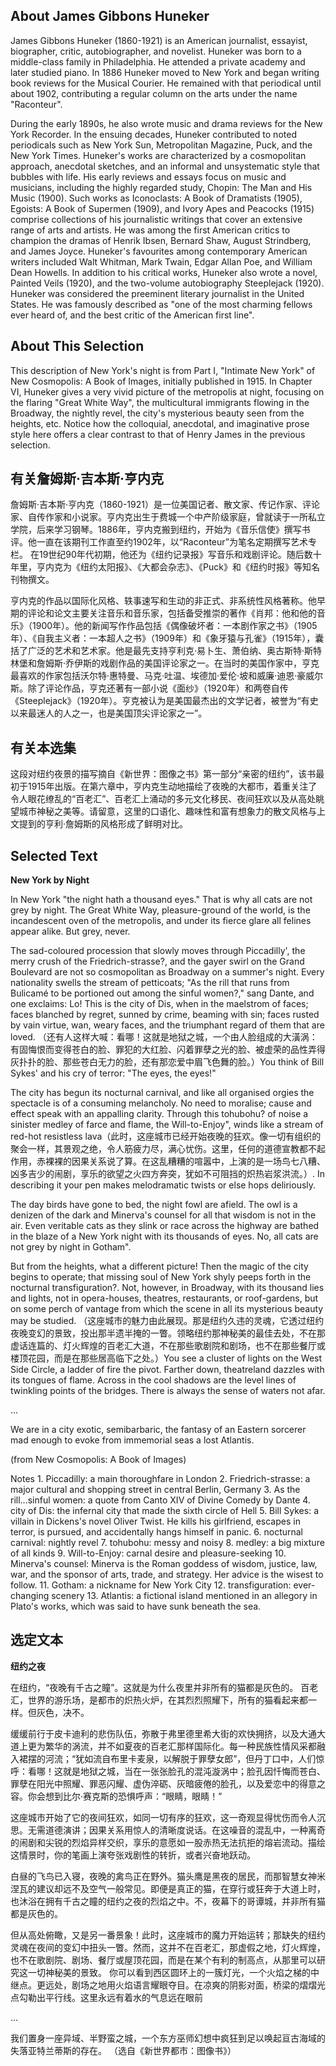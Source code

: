 ## About James Gibbons Huneker

James Gibbons Huneker (1860-1921) is an American journalist, essayist, biographer, critic, autobiographer, and novelist. Huneker was born to a middle-class family in Philadelphia. He attended a private academy and later studied piano. In 1886 Huneker moved to New York and began writing book reviews for the Musical Courier. He remained with that periodical until about 1902, contributing a regular column on the arts under the name "Raconteur". 

During the early 1890s, he also wrote music and drama reviews for the New York Recorder. In the ensuing decades, Huneker contributed to noted periodicals such as New York Sun, Metropolitan Magazine, Puck, and the New York Times. Huneker's works are characterized by a cosmopolitan approach, anecdotal sketches, and an informal and unsystematic style that bubbles with life. His early reviews and essays focus on music and musicians, including the highly regarded study, Chopin: The Man and His Music (1900). Such works as Iconoclasts: A Book of Dramatists (1905), Egoists: A Book of Supermen (1909), and Ivory Apes and Peacocks (1915) comprise collections of his journalistic writings that cover an extensive range of arts and artists. He was among the first American critics to champion the dramas of Henrik Ibsen, Bernard Shaw, August Strindberg, and James Joyce. Huneker's favourites among contemporary American writers included Walt Whitman, Mark Twain, Edgar Allan Poe, and William Dean Howells. In addition to his critical works, Huneker also wrote a novel, Painted Veils (1920), and the two-volume autobiography Steeplejack (1920). Huneker was considered the preeminent literary journalist in the United States. He was famously described as
"one of the most charming fellows ever heard of, and the best critic of the American first line".


## About This Selection
This description of New York's night is from Part I, "Intimate New York" of New Cosmopolis: A Book of Images, initially published in 1915. In Chapter VI, Huneker gives a very vivid picture of the metropolis at night, focusing on the flaring "Great White Way", the multicultural immigrants flowing in the Broadway, the nightly revel, the city's mysterious beauty seen from the heights, etc. Notice how the colloquial, anecdotal, and imaginative prose style here offers a clear contrast to that of Henry James in the previous selection.

## 有关詹姆斯·吉本斯·亨内克 

詹姆斯·吉本斯·亨内克（1860-1921）是一位美国记者、散文家、传记作家、评论家、自传作家和小说家。亨内克出生于费城一个中产阶级家庭，曾就读于一所私立学院，后来学习钢琴。1886年，亨内克搬到纽约，开始为《音乐信使》撰写书评。他一直在该期刊工作直至约1902年，以“Raconteur”为笔名定期撰写艺术专栏。 在19世纪90年代初期，他还为《纽约记录报》写音乐和戏剧评论。随后数十年里，亨内克为《纽约太阳报》、《大都会杂志》、《Puck》和《纽约时报》等知名刊物撰文。

亨内克的作品以国际化风格、轶事速写和生动的非正式、非系统性风格著称。他早期的评论和论文主要关注音乐和音乐家，包括备受推崇的著作《肖邦：他和他的音乐》（1900年）。他的新闻写作作品包括《偶像破坏者：一本剧作家之书》（1905年）、《自我主义者：一本超人之书》（1909年）和《象牙猿与孔雀》（1915年），囊括了广泛的艺术和艺术家。他是最先支持亨利克·易卜生、萧伯纳、奥古斯特·斯特林堡和詹姆斯·乔伊斯的戏剧作品的美国评论家之一。在当时的美国作家中，亨克最喜欢的作家包括沃尔特·惠特曼、马克·吐温、埃德加·爱伦·坡和威廉·迪恩·豪威尔斯。除了评论作品，亨克还著有一部小说《面纱》（1920年）和两卷自传《Steeplejack》（1920年）。亨克被认为是美国最杰出的文学记者，被誉为“有史以来最迷人的人之一，也是美国顶尖评论家之一”。 

## 有关本选集

这段对纽约夜景的描写摘自《新世界：图像之书》第一部分“亲密的纽约”，该书最初于1915年出版。在第六章中，亨内克生动地描绘了夜晚的大都市，着重关注了令人眼花缭乱的“百老汇”、百老汇上涌动的多元文化移民、夜间狂欢以及从高处眺望城市神秘之美等。请留意，这里的口语化、趣味性和富有想象力的散文风格与上文提到的亨利·詹姆斯的风格形成了鲜明对比。

## Selected Text

**New York by Night**

In New York "the night hath a thousand eyes." That is why all cats are not grey by night.
The Great White Way, pleasure-ground of the world, is the incandescent oven of the metropolis, and under its fierce glare all felines appear alike. But grey, never.

The sad-coloured procession that slowly moves through Piccadilly', the merry crush of the Friedrich-strasse?, and the gayer swirl on the Grand Boulevard are not so cosmopolitan as Broadway on a summer's night. Every nationality swells the stream of petticoats; "As the rill that runs from Bulicamé to be portioned out among the sinful women?," sang Dante, and one exclaims: Lo! This is the city of Dis, when in the maelstrom of faces; faces blanched by regret, sunned by crime, beaming with sin; faces rusted by vain virtue, wan, weary faces, and the triumphant regard of them that are loved. （还有人这样大喊：看哪！这就是地狱之城，一个由人脸组成的大潢涡：有固悔恨而变得苍白的脸、罪犯的大红脸、闪着罪孽之光的脸、被虚荣的品性弄得灰扑扑的脸、那些苍白无力的脸，还有那恋爱中眉飞色舞的脸。）You think of Bill Sykes' and his cry of terror: "The eyes, the eyes!"

The city has begun its nocturnal carnival, and like all organised orgies the spectacle is of a consuming melancholy. No need to moralise; cause and effect speak with an appalling clarity. Through this tohubohu? of noise a sinister medley of farce and flame, the Will-to-Enjoy", winds like a stream of red-hot resistless lava（此时，这座城市已经开始夜晚的狂欢。像一切有组织的聚会一样，其景观之绝，令人筋疲力尽，满心忧伤。这里，任何的道德宣教都不起作用，赤裸裸的因果关系说了算。在这乱糟糟的喧嚣中，上演的是一场鸟七八糟、凶多吉少的闹剧，享乐的欲望之火四方奔突，犹如不可阻挡的炽热岩浆洪流。）. In describing it your pen makes melodramatic twists or else hops deliriously.

The day birds have gone to bed, the night fowl are afield. The owl is a denizen of the dark and Minerva's counsel for all that wisdom is not in the air. Even veritable cats as they slink or race across the highway are bathed in the blaze of a New York night with its thousands of eyes. No, all cats are not grey by night in Gotham".

But from the heights, what a different picture! Then the magic of the city begins to operate; that missing soul of New York shyly peeps forth in the nocturnal transfiguration?. Not, however, in Broadway, with its thousand lies and lights, not in opera-houses, theatres, restaurants, or roof-gardens, but on some perch of vantage from which the scene in all its mysterious beauty may be studied. （这座城市的魅力由此展现。那是纽约久违的灵魂，它透过纽约夜晚变幻的景致，投出那半遗半掩的一瞥。领略纽约那神秘美的最佳去处，不在那虚话连篇的、灯火辉煌的百老汇大道，不在那些歌剧院和剧场，也不在那些餐厅或楼顶花园，而是在那些居高临下之处。）You see a cluster of lights on the West Side Circle, a ladder of fire the pivot. Farther down, theatreland dazzles with its tongues of flame. Across in the cool shadows are the level lines of twinkling points of the bridges. There is always the sense of waters not afar.

... 

We are in a city exotic, semibarbaric, the fantasy of an Eastern sorcerer mad enough to evoke from immemorial seas a lost Atlantis.

(from New Cosmopolis: A Book of Images)

Notes 1. Piccadilly: a main thoroughfare in London 2. Friedrich-strasse: a major cultural and shopping street in central Berlin, Germany 3. As the rill...sinful women: a quote from Canto XIV of Divine Comedy by Dante 4. city of Dis: the infernal city that made the sixth circle of Hell 5. Bill Sykes: a villain in Dickens's novel Oliver Twist. He kills his girlfriend, escapes in terror, is pursued, and accidentally hangs himself in panic. 6. nocturnal carnival: nightly revel 7. tohubohu: messy and noisy 8. medley: a big mixture of all kinds 9. Will-to-Enjoy: carnal desire and pleasure-seeking 10. Minerva's counsel: Minerva is the Roman goddess of wisdom, justice, law, war, and the sponsor of arts, trade, and strategy. Her advice is the wisest to follow. 11. Gotham: a nickname for New York City 12. transfiguration: ever-changing scenery 13. Atlantis: a fictional island mentioned in an allegory in Plato's works, which was said to have sunk beneath the sea.

## 选定文本 

**纽约之夜** 

在纽约，“夜晚有千古之瞳”。这就是为什么夜里并非所有的猫都是灰色的。 百老汇，世界的游乐场，是都市的炽热火炉，在其烈烈照耀下，所有的猫看起来都一样。但灰色，决不。

缓缓前行于皮卡迪利的悲伤队伍，弥散于弗里德里希大街的欢快拥挤，以及大通大道上更为繁华的涡流，并不如夏夜的百老汇那样国际化。每一种民族性情风采都融入裙摆的河流；“犹如流自布里卡麦泉，以解脱于罪孽女郎”，但丹丁口中，人们惊呼：看哪！这就是地狱之城，当在一张张脸孔的混沌漩涡中；脸孔因忏悔而苍白、罪孽在阳光中照耀、罪恶闪耀、虚伪淬砺、灰暗疲倦的脸孔，以及爱恋中的得意之容。你会想到比尔·赛克斯的恐惧呼声：“眼睛，眼睛！” 

这座城市开始了它的夜间狂欢，如同一切有序的狂欢，这一奇观显得忧伤而令人沉思。无需道德演讲；因果关系用惊人的清晰度说话。在这噪音的混乱中，一种离奇的闹剧和尖锐的烈焰异样交织，享乐的意愿如一股赤热无法抗拒的熔岩流动。描绘这情景时，你的笔画上演夸张戏剧性的转折，或者兴奋地跃动。 

白昼的飞鸟已入寝，夜晚的禽鸟正在野外。猫头鹰是黑夜的居民，而那智慧女神米涅瓦的建议却远不及空气一般常见。即便是真正的猫，在穿行或狂奔于大道上时，也沐浴在拥有千古之瞳的纽约之夜的烈焰之中。不，夜幕下的哥谭城，并非所有猫都是灰色的。 

但从高处俯瞰，又是另一番景象！此时，这座城市的魔力开始运转；那缺失的纽约灵魂在夜间的变幻中扭头一瞥。然而，这并不在百老汇，那虚假之地，灯火辉煌，也不在歌剧院、剧场、餐厅或屋顶花园，而是在某个有利的制高点，从那里可以研究这一切神秘美的景致。 你可以看到西区圆环上的一簇灯光，一个火焰之梯的中继点。更远处，剧场之地用火焰语言耀眼夺目。在凉爽的阴影对面，桥梁的熠熠光点勾勒出平行线。这里永远有着水的气息远在眼前

... 

我们置身一座异域、半野蛮之城，一个东方巫师幻想中疯狂到足以唤起亘古海域的失落亚特兰蒂斯的存在。 
（选自《新世界都市：图像书》）